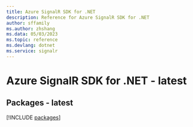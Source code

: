 ```yaml
---
title: Azure SignalR SDK for .NET
description: Reference for Azure SignalR SDK for .NET
author: sffamily
ms.author: zhshang
ms.data: 05/03/2023
ms.topic: reference
ms.devlang: dotnet
ms.service: signalr
---
```

# Azure SignalR SDK for .NET - latest
## Packages - latest
[!INCLUDE [packages](signalr-index.md)]
